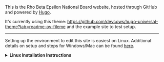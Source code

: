This is the Rho Beta Epsilon National Board website, hosted through GitHub and powered by [Hugo](https://gohugo.io/). 

It's currently using this theme: https://github.com/devcows/hugo-universal-theme?tab=readme-ov-fileme and the example site to test setup.

---
Setting up the environment to edit this site is easiest on Linux. Additional details on setup and steps for Windows/Mac can be found [here](https://gohugo.io/installation/).

<details>
<summary><strong>Linux Installation Instructions</strong></summary>

1. Install *Hugo* via the command line:  
   - Run the following line in shell:  
     ```bash
     sudo snap install hugo
     ```  
   - Check installation was successful:  
     ```bash
     hugo version
     ```  
   - This should display something like:
     ```bash
     hugo v0.147.9
     ```

2. Install *Go* via the command line:  
   - Run the following line in shell:  
     ```bash
     sudo snap install go
     ```

3. Clone the website [repo](https://github.com/RhoBetaEpsilonNationalBoard/RhoBetaEpsilon):  
   - If you want to clone with HTTPS:  
     ```bash
     git clone https://github.com/RhoBetaEpsilonNationalBoard/RhoBetaEpsilon.git
     ```  
   - If you want to clone with SSH:  
     ```bash
     git clone git@github.com:RhoBetaEpsilonNationalBoard/RhoBetaEpsilon.git
     ```  
   - Navigate to wherever you cloned the repo:  
     ```bash
     cd RhoBetaEpsilon
     ```

4. Running *Hugo*:  
   - To start a development server and see draft content, run:  
     ```bash
     hugo server
     ```  
   - View this page at [http://localhost:1313/](http://localhost:1313/)

5. Building and deploying:  
   - Publish the site by running:  
     ```bash
     hugo
     ```  
   - Push your changes to GitHub. On the `Actions` tab, once the workflow run shows a green checkmark, the site will be deployed publicly.  
   - View the site: [National Board site](https://rhobetaepsilonnationalboard.github.io/RhoBetaEpsilon/)

</details>
